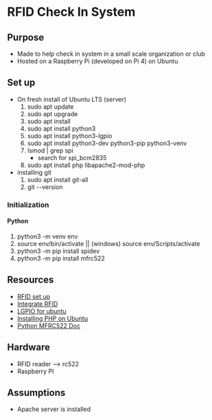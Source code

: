 # RFID Check In System

## Purpose
- Made to help check in system in a small scale organization or club
- Hosted on a Raspberry Pi (developed on Pi 4) on Ubuntu

## Set up
- On fresh install of Ubuntu LTS (server)
    1. sudo apt update
    2. sudo apt upgrade
    3. sudo apt install
    4. sudo apt install python3
    5. sudo apt install python3-lgpio
    6. sudo apt install python3-dev python3-pip python3-venv
    7. lsmod | grep spi 
        - search for spi_bcm2835
    8. sudo apt install php libapache2-mod-php
- installing git
    1. sudo apt install git-all
    2. git --version

### Initialization
#### Python
1. python3 -m venv env
2. source env/bin/activate  || (windows) source env/Scripts/activate
3. python3 -m pip install spidev
4. python3 -m pip install mfrc522



## Resources
- [RFID set up](https://www.instructables.com/RFID-RC522-Raspberry-Pi/)
- [Integrate RFID](https://pimylifeup.com/raspberry-pi-rfid-rc522/)
- [LGPIO for ubuntu](https://ubuntu.com/tutorials/gpio-on-raspberry-pi#3-basic-gpio-example)
- [Installing PHP on Ubuntu](https://ubuntu.com/server/docs/programming-php)
- [Python MFRC522 Doc](https://pypi.org/project/mfrc522-python/#using-simplemfrc522-class-1)

## Hardware
- RFID reader --> rc522
- Raspberry PI

## Assumptions
- Apache server is installed